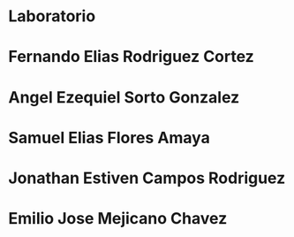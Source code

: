 # Laboratorio
# Fernando Elias Rodriguez Cortez
# Angel Ezequiel Sorto Gonzalez
# Samuel Elias Flores Amaya
# Jonathan Estiven Campos Rodriguez 
# Emilio Jose Mejicano Chavez 
